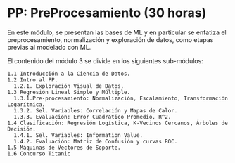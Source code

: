 # PP: PreProcesamiento (30 horas)

En este módulo, se presentan las bases de ML y en particular se enfatiza el preprocesamiento, normalización y exploración de datos,
como etapas previas al modelado con ML.

El contenido del módulo 3 se divide en los siguientes sub-módulos:

    1.1 Introducción a la Ciencia de Datos.
    1.2 Intro al PP.
      1.2.1. Exploración Visual de Datos.
    1.3 Regresión Lineal Simple y Múltiple.
      1.3.1.Pre-procesamiento: Normalización, Escalamiento, Transformación Logarítmica.
      1.3.2. Sel. Variables: Correlación y Mapas de Calor.
      1.3.3. Evaluación: Error Cuadrático Promedio, R^2.
    1.4 Clasificación: Regresión Logística, K-Vecinos Cercanos, Árboles de Decisión.
      1.4.1. Sel. Variables: Information Value.
      1.4.2. Evaluación: Matriz de Confusión y curvas ROC.
    1.5 Máquinas de Vectores de Soporte.
    1.6 Concurso Titanic

